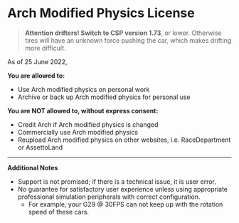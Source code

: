 # Arch Modified Physics License
>**Attention drifters! Switch to CSP version 1.73**, or lower. Otherwise tires will have an unknown force pushing the car, which makes drifting more difficult.

As of 25 June 2022,

**You are allowed to:**
* Use Arch modified physics on personal work
* Archive or back up Arch modified physics for personal use

**You are NOT allowed to, without express consent:**
* Credit Arch if Arch modified physics is changed
* Commercially use Arch modified physics
* Reupload Arch modified physics on other websites, i.e. RaceDepartment or AssettoLand

___
**Additional Notes**
* Support is not promised; if there is a technical issue, it is user error.
* No guarantee for satisfactory user experience unless using appropriate professional simulation peripherals with correct configuration. 
	- For example, your G29 @ 30FPS can not keep up with the rotation speed of these cars.
